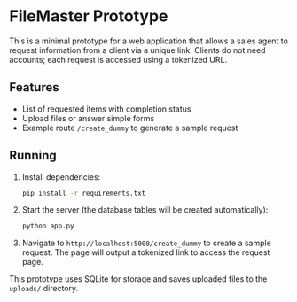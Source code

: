 # FileMaster Prototype

This is a minimal prototype for a web application that allows a sales agent to request information from a client via a unique link. Clients do not need accounts; each request is accessed using a tokenized URL.

## Features

- List of requested items with completion status
- Upload files or answer simple forms
- Example route `/create_dummy` to generate a sample request

## Running

1. Install dependencies:
   ```bash
   pip install -r requirements.txt
   ```
2. Start the server (the database tables will be created automatically):
   ```bash
   python app.py
   ```
3. Navigate to `http://localhost:5000/create_dummy` to create a sample request. The page will output a tokenized link to access the request page.

This prototype uses SQLite for storage and saves uploaded files to the `uploads/` directory.
